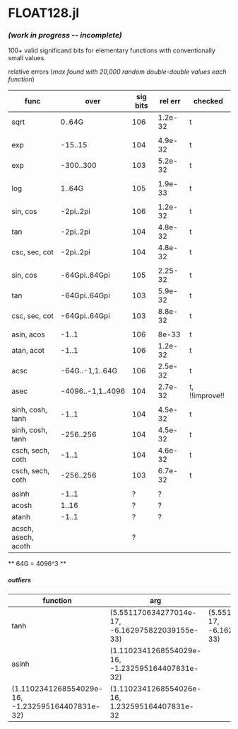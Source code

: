 # FLOAT128.jl  
### *(work in progress -- incomplete)*
100+ valid significand bits for elementary functions with conventionally small values.

  relative errors (*max found with 20,000 random double-double values each function*)


| func | over | sig bits | rel err | checked |
|------|------|-----------|---------|---------|
| sqrt | 0..64G | 106 | 1.2e-32 | t |
|      |             |     |       |  |
| exp  | -15..15   | 104 | 4.9e-32 |t  |
| exp  | -300..300   | 103 | 5.2e-32 |t |
|      |             |     |       | |
| log  |    1..64G   | 105 | 1.9e-33 |t  |
|      |             |     |       | |
| sin, cos  | -2pi..2pi   | 106 | 1.2e-32 | t |
| tan  | -2pi..2pi   | 104 | 4.8e-32 | t |
| csc, sec, cot | -2pi..2pi | 104 | 4.8e-32 | t |
|      |             |     |       | |
| sin, cos  | -64Gpi..64Gpi   | 105 | 2.25-32 | t |
| tan  | -64Gpi..64Gpi   | 103 | 5.9e-32 | t |
| csc, sec, cot | -64Gpi..64Gpi | 103 | 8.8e-32 | t |
|      |             |     |       |
| asin, acos  | -1..1     | 106 | 8e-33 | t |
| atan, acot  | -1..1   | 106 | 1.2e-32 | t |
| acsc  | -64G..-1,1..64G | 106  | 2.5e-32  | t |
| asec  | -4096..-1,1..4096 | 104  | 2.7e-32  | t, !!improve!! |
|      |             |     |       |
| sinh, cosh, tanh  | -1..1   | 104 | 4.5e-32 | t |
| sinh, cosh, tanh  | -256..256   | 104 | 4.5e-32 | t |
| csch, sech, coth  | -1..1| 104  | 4.6e-32 | t |
| csch, sech, coth  | -256..256   | 103 | 6.7e-32 | t |
|      |            |     |       |
| asinh  | -1..1     | ? | ? |
| acosh  |  1..16     | ? | ? |
| atanh  | -1..1   | ? | ? |
| acsch, asech, acoth  | | ?  |  |

** 64G = 4096^3 **

##### outliers
| function | arg | eval | true |
|----------|-----|------|------|
| tanh     |(5.551170634277014e-17, -6.162975822039155e-33) | (5.551170634277014e-17, -6.162975822039155e-33) | (5.551170634277014e-17, +6.162975822039155e-33) |
| asinh     |(1.1102341268554029e-16, -1.232595164407831e-32)
 | (1.1102341268554029e-16, -1.232595164407831e-32) | (1.1102341268554026e-16, 1.232595164407831e-32 |

  
